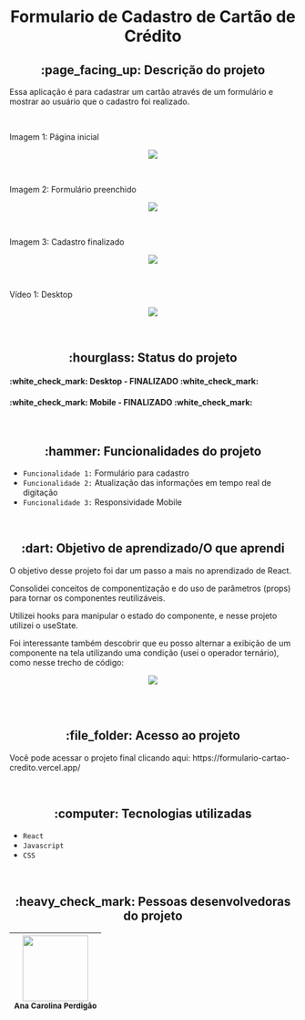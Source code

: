 <h1 align="center"> Formulario de Cadastro de Cartão de Crédito </h1>

<h2 align="center">:page_facing_up: Descrição do projeto </h2>
<p>Essa aplicação é para cadastrar um cartão através de um formulário e mostrar ao usuário que o cadastro foi realizado.</p>
<br>

<p>Imagem 1: Página inicial</p>
<p align="center"><img src="https://user-images.githubusercontent.com/108142878/191751916-713467de-ac7e-42cb-933d-357aab3f957e.png" width: 1000></p>
<br>

<p>Imagem 2: Formulário preenchido</p>
<p align="center"><img src="https://user-images.githubusercontent.com/108142878/191751959-6e6aaccc-eb1e-4348-8ba4-88f9a2103411.png" width: 800></p>
<br>

<p>Imagem 3: Cadastro finalizado</p>
<p align="center"><img src="https://user-images.githubusercontent.com/108142878/191751983-02daa1de-c97c-4087-823a-4b42a6a64ce1.png" width: 800></p>
<br>


<p>Vídeo 1: Desktop</p>
<p align="center"><img src="https://user-images.githubusercontent.com/108142878/191752559-dde10ec2-7103-4e36-821a-ed26a45122dc.gif" width: 800></p>


<br>
<h2 align="center">:hourglass: Status do projeto </h2>
<h4> :white_check_mark: Desktop - FINALIZADO :white_check_mark: </h4>
<h4> :white_check_mark: Mobile - FINALIZADO :white_check_mark: </h4>

<br>
<h2 align="center">:hammer: Funcionalidades do projeto </h2>

- ``Funcionalidade 1:`` Formulário para cadastro
- ``Funcionalidade 2:`` Atualização das informações em tempo real de digitação
- ``Funcionalidade 3:`` Responsividade Mobile


<br>
<h2 align="center"> :dart: Objetivo de aprendizado/O que aprendi </h2>
<p>O objetivo desse projeto foi dar um passo a mais no aprendizado de React.</p>
<p>Consolidei conceitos de componentização e do uso de parâmetros (props) para tornar os componentes reutilizáveis.</p>
<p>Utilizei hooks para manipular o estado do componente, e nesse projeto utilizei o useState.</p>
<p>Foi interessante também descobrir que eu posso alternar a exibição de um componente na tela utilizando uma condição (usei o operador ternário), como nesse trecho de código:</p>

<p align="center"><img src="https://user-images.githubusercontent.com/108142878/191755746-c5a9a8a4-e52c-46d7-9d20-0c6c67d6bce2.png" width: 600></p>
<br>


<br>
<h2 align="center"> :file_folder: Acesso ao projeto </h2>
<p> Você pode acessar o projeto final clicando aqui: https://formulario-cartao-credito.vercel.app/</p>
<br>
<h2 align="center"> :computer: Tecnologias utilizadas </h2>

- ``React``
- ``Javascript``
- ``CSS``


<br>
<h2 align="center"> :heavy_check_mark: Pessoas desenvolvedoras do projeto </h2>

| <img src="https://user-images.githubusercontent.com/108142878/183316759-e46fcec3-8594-4aca-b030-66b1e07263e0.jpg" width=115><br><sub>Ana Carolina Perdigão</sub> | 
| :---: |
